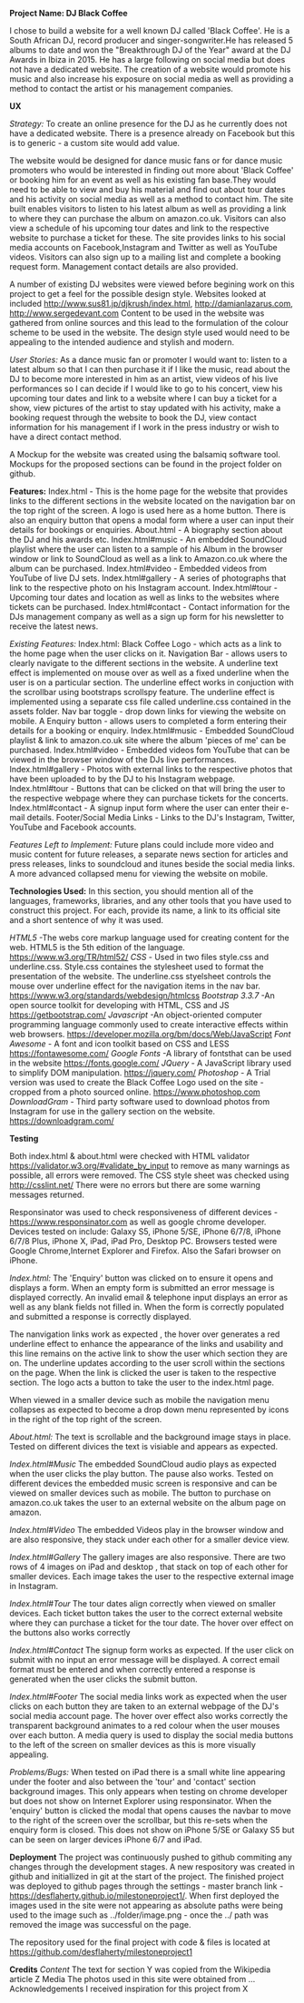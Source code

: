 **Project Name: DJ Black Coffee**

I chose to build a website for a well known DJ called 'Black Coffee'. He is a South African DJ, record producer and singer-songwriter.He has released 5 albums to date and won the "Breakthrough DJ of the Year" award at the DJ Awards in Ibiza in 2015. He has a large following on social media but does not have a dedicated website. The creation of a website would promote his music and also increase his exposure on social media as well as providing a method to contact the artist or his management companies.

**UX**

*Strategy:* To create an online presence for the DJ as he currently does not have a dedicated website. There is a presence already on Facebook but this is to generic - a custom site would add value. 

The website would be designed for dance music fans or for dance music promoters who would be interested in finding out more about 'Black Coffee' or booking him for an event as well as his existing fan base.They would need to be able to view and buy his material and find out about tour dates and his activity on social media as well as a method to contact him. 
The site built enables visitors to listen to his latest album as well as providing a link to where they can purchase the album on amazon.co.uk. Visitors can also view a schedule of his upcoming tour dates and link to the respective website to purchase a ticket for these. The site provides links to his social media accounts on Facebook,Instagram and Twitter as well as YouTube videos. Visitors can also sign up to a mailing list and complete a booking request form. Management contact details are also provided.

A number of existing DJ websites were viewed before begining work on this project to get a feel for the possible design style. Websites looked at included http://www.sus81.jp/djkrush/index.html, http://damianlazarus.com, http://www.sergedevant.com 
Content to be used in the website was gathered from online sources and this lead to the formulation of the colour scheme to be used in the website. The design style used would need to be appealing to the intended audience and stylish and modern. 

*User Stories:*
As a dance music fan or promoter I would want to: 
listen to a latest album so that I can then purchase it if I like the music,
read about the DJ to become more interested in him as an artist,
view videos of his live performances so I can decide if I would like to go to his concert,
view his upcoming tour dates and link to a website where I can buy a ticket for a show,
view pictures of the artist to stay updated with his activity,
make a booking request through the website to book the DJ,
view contact information for his management if I work in the press industry or wish to have a direct contact method.

A Mockup for the website was created using the balsamiq software tool. Mockups for the proposed sections can be found in the project folder on github.

**Features:**
Index.html - This is the home page for the website that provides links to the different sections in the website located on the navigation bar on the top right of the screen. A logo is used here as a home button. There is also an enquiry button that opens a modal form where a user can input their details for bookings or enquiries.
About.html - A biography section about the DJ and his awards etc.
Index.html#music - An embedded SoundCloud playlist where the user can listen to a sample of his Album in the browser window or link to SoundCloud as well as a link to Amazon.co.uk where the album can be purchased.
Index.html#video - Embedded videos from YouTube of live DJ sets.
Index.html#gallery - A series of photographs that link to the respective photo on his Instagram account.
Index.html#tour -Upcoming tour dates and location as well as links to the websites where tickets can be purchased.
Index.html#contact - Contact information for the DJs management company as well as a sign up form for his newsletter to receive the latest news.

*Existing Features:*
Index.html:
Black Coffee Logo  - which acts as a link to the home page when the user clicks on it.
Navigation Bar - allows users to clearly navigate to the different sections in the website. A underline text effect is implemented on mouse over as well as a fixed underline when the user is on a particular section. The underline effect works in conjuction with the scrollbar using bootstraps scrollspy feature. The underline effect is implemented using a separate css file called underline.css contained in the assets folder.
Nav bar toggle - drop down links for viewing the website on mobile.
A Enquiry button - allows users to completed a form entering their details for a booking or enquiry.
Index.html#music - Embedded SoundCloud playlist & link to amazon.co.uk site where the album 'pieces of me' can be purchased.
Index.html#video - Embedded videos fom YouTube that can be viewed in the browser window of the DJs live performances.
Index.html#gallery - Photos with external links to the respective photos that have been uploaded to by the DJ to his Instagram webpage.
Index.html#tour - Buttons that can be clicked on that will bring the user to the respective webpage where they can purchase tickets for the concerts.
Index.html#contact - A signup input form where the user can enter their e-mail details.
Footer/Social Media Links - Links to the DJ's Instagram, Twitter, YouTube and Facebook accounts.

*Features Left to Implement:*
Future plans could include more video and music content for future releases, a separate news section for articles and press releases, links to soundcloud and itunes beside the social media links. A more advanced collapsed menu for viewing the website on mobile.


**Technologies Used:**
In this section, you should mention all of the languages, frameworks, libraries, and any other tools that you have used to construct this project. For each, provide its name, a link to its official site and a short sentence of why it was used.

*HTML5* -The webs core markup language used for creating content for the web. HTML5 is the 5th edition of the language.       https://www.w3.org/TR/html52/
*CSS* - Used in two files style.css and underline.css. Style.css containes the stylesheet used to format the presentation of the website. The underline.css styelsheet controls the mouse over underline effect for the navigation items in the nav bar. https://www.w3.org/standards/webdesign/htmlcss
*Bootstrap 3.3.7* -An open source toolkit for developing with HTML, CSS and JS https://getbootstrap.com/
*Javascript* -An object-oriented computer programming language commonly used to create interactive effects within web browsers. https://developer.mozilla.org/bm/docs/Web/JavaScript
*Font Awesome* - A font and icon toolkit based on CSS and LESS https://fontawesome.com/
*Google Fonts* -A library of fontsthat can be used in the website https://fonts.google.com/
*JQuery* - A JavaScript library used to simplify DOM manipulation. https://jquery.com/
*Photoshop* -  A Trial version was used to create the Black Coffee Logo used on the site - cropped from a photo sourced online. https://www.photoshop.com
*DownloadGram* - Third party software used to download photos from Instagram for use in the gallery section on the website. https://downloadgram.com/


**Testing**

Both index.html & about.html were checked with HTML validator https://validator.w3.org/#validate_by_input to remove as many warnings as possible, all errors were removed. The CSS style sheet was checked using http://csslint.net/ There were no errors but there are some warning messages returned.

Responsinator was used to check responsiveness of different devices - https://www.responsinator.com as well as google chrome developer.
Devices tested on include: Galaxy S5, iPhone 5/SE, iPhone 6/7/8, iPhone 6/7/8 Plus, iPhone X, iPad, iPad Pro, Desktop PC. Browsers tested were Google Chrome,Internet Explorer and Firefox. Also the Safari browser on iPhone.

*Index.html:*
The 'Enquiry' button was clicked on to ensure it opens and displays a form. When an empty form is submitted an error message is displayed correctly. An invalid email & telephone input displays an error as well as any blank fields not filled in. When the form is correctly populated and submitted a response is correctly displayed.

The nanvigation links work as expected , the hover over generates a red underline effect to enhance the appearance of the links and usability and this line remains on the active link to show the user which section they are on. The underline updates according to the user scroll within the sections on the page. When the link is clicked the user is taken to the respective section. The logo acts a button to take the user to the index.html page.

When viewed in a smaller device such as mobile the navigation menu collapses as expected to become a drop down menu represented by icons in the right of the top right of the screen.

*About.html:*
The text is scrollable and the background image stays in place. Tested on different divices the text is visiable and appears as expected.

*Index.html#Music*
The embedded SoundCloud audio plays as expected when the user clicks the play button. The pause also works. Tested on different devices the embedded music screen is responsive and can be viewed on smaller devices such as mobile. The button to purchase on amazon.co.uk takes the user to an external website on the album page on amazon.

*Index.html#Video*
The embedded Videos play in the browser window and are also responsive, they stack under each other for a smaller device view.

*Index.html#Gallery*
The gallery images are also responsive. There are two rows of 4 images on iPad and desktop , that stack on top of each other for smaller devices. Each image takes the user to the respective external image in Instagram.

*Index.html#Tour*
The tour dates align correctly when viewed on smaller devices. Each ticket button takes the user to the correct external website where they can purchase a ticket for the tour date. The hover over effect on the buttons also works correctly 

*Index.html#Contact*
The signup form works as expected. If the user click on submit with no input an error message will be displayed. A correct email format must be entered and when correctly entered a response is generated when the user clicks the submit button.

*Index.html#Footer*
The social media links work as expected when the user clicks on each button they are taken to an external webpage of the DJ's social media account page. The hover over effect also works correctly the transparent background animates to a red colour when the user mouses over each button. A media query is used to display the social media buttons to the left of the screen on smaller devices as this is more visually appealing.

*Problems/Bugs:*
When tested on iPad there is a small white line appearing under the footer and also between the 'tour' and 'contact' section background images. This only appears when testing on chrome developer but does not show on Internet Explorer using responsinator.
When the 'enquiry' button is clicked the modal that opens causes the navbar to move to the right of the screen over the scrollbar, but this re-sets when the enquiry form is closed. This does not show on iPhone 5/SE or Galaxy S5 but can be seen on larger devices iPhone 6/7 and iPad.

**Deployment**
The project was continuously pushed to github commiting any changes through the development stages. A new respository was created in github and initiallized in git at the start of the project. The finished project was deployed to github pages through the settings - master branch link - https://desflaherty.github.io/milestoneproject1/. When first deployed the images used in the site were not appearing as absolute paths were being used to the image such as ../folder/image.png - once the ../ path was removed the image was successful on the page.

The repository used for the final project with code & files is located at https://github.com/desflaherty/milestoneproject1

**Credits**
*Content*
The text for section Y was copied from the Wikipedia article Z
Media
The photos used in this site were obtained from ...
Acknowledgements
I received inspiration for this project from X

